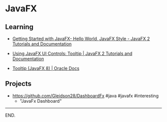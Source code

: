 # JavaFX


## Learning

- [Getting Started with JavaFX- Hello World, JavaFX Style - JavaFX 2 Tutorials and Documentation](https://docs.oracle.com/javafx/2/get_started/hello_world.htm)

- [Using JavaFX UI Controls: Tooltip | JavaFX 2 Tutorials and Documentation](https://docs.oracle.com/javafx/2/ui_controls/tooltip.htm)

- [Tooltip (JavaFX 8) | Oracle Docs](https://docs.oracle.com/javase/8/javafx/api/javafx/scene/control/Tooltip.html)


## Projects

- https://github.com/Gleidson28/DashboardFx #java #javafx #interesting
  * "JavaFx Dashboard"

---

END.
